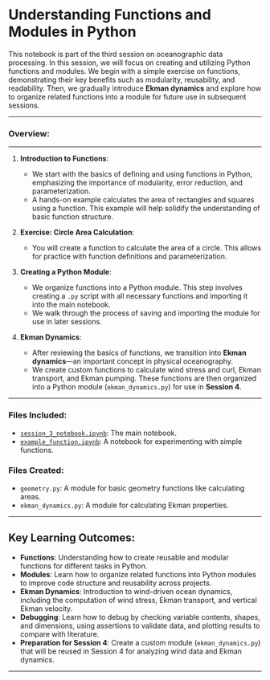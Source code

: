 # **Understanding Functions and Modules in Python**

This notebook is part of the third session on oceanographic data processing. In this session, we will focus on creating and utilizing Python functions and modules. We begin with a simple exercise on functions, demonstrating their key benefits such as modularity, reusability, and readability. Then, we gradually introduce **Ekman dynamics** and explore how to organize related functions into a module for future use in subsequent sessions.

---

### **Overview**:
---
1. **Introduction to Functions**:
   - We start with the basics of defining and using functions in Python, emphasizing the importance of modularity, error reduction, and parameterization.
   - A hands-on example calculates the area of rectangles and squares using a function. This example will help solidify the understanding of basic function structure.

2. **Exercise: Circle Area Calculation**:
   - You will create a function to calculate the area of a circle. This allows for practice with function definitions and parameterization.

3. **Creating a Python Module**:
   - We organize functions into a Python module. This step involves creating a `.py` script with all necessary functions and importing it into the main notebook.
   - We walk through the process of saving and importing the module for use in later sessions.

4. **Ekman Dynamics**:
   - After reviewing the basics of functions, we transition into **Ekman dynamics**—an important concept in physical oceanography.
   - We create custom functions to calculate wind stress and curl, Ekman transport, and Ekman pumping. These functions are then organized into a Python module (`ekman_dynamics.py`) for use in **Session 4**.

---

### Files Included:

- [`session_3_notebook.ipynb`](/Session3_FunctionsModules/session_3_notebook.ipynb): The main notebook.
- [`example_function.ipynb`](/Session3_FunctionsModules/example_function.ipynb): A notebook for experimenting with simple functions.

### Files Created:
- `geometry.py`: A module for basic geometry functions like calculating areas.
- `ekman_dynamics.py`: A module for calculating Ekman properties.

---

## **Key Learning Outcomes**:

- **Functions**: Understanding how to create reusable and modular functions for different tasks in Python.
- **Modules**: Learn how to organize related functions into Python modules to improve code structure and reusability across projects.
- **Ekman Dynamics**: Introduction to wind-driven ocean dynamics, including the computation of wind stress, Ekman transport, and vertical Ekman velocity.
- **Debugging**: Learn how to debug by checking variable contents, shapes, and dimensions, using assertions to validate data, and plotting results to compare with literature.
- **Preparation for Session 4**: Create a custom module (`ekman_dynamics.py`) that will be reused in Session 4 for analyzing wind data and Ekman dynamics.

---

